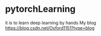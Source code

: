 # pytorchLearning
it is to learn deep learning by hands
My blog https://blog.csdn.net/Oxford1151?type=blog